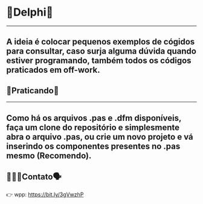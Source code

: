 # 🧠**Delphi**🤖
---
A ideia é colocar pequenos exemplos de cógidos
para consultar, caso surja alguma dúvida
quando estiver programando, também todos
os códigos praticados em off-work.
---
## 🦾**Praticando**💪
---
Como há os arquivos .pas e .dfm disponíveis,
faça um clone do repositório e simplesmente
abra o arquivo .pas, ou crie um novo projeto
e vá inserindo os componentes presentes no .pas
mesmo (Recomendo).
---
## 👩🏻‍💻**Contato**🗣 
👉 wpp: https://bit.ly/3gVwzhP
